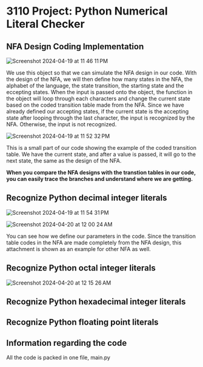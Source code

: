 # 3110 Project: Python Numerical Literal Checker

## NFA Design Coding Implementation 

![Screenshot 2024-04-19 at 11 46 11 PM](https://github.com/longhoag/3110-Project/assets/99232763/ee45caf6-6854-40ca-976e-b77e93298de2)

We use this object so that we can simulate the NFA design in our code. With the design of the NFA, we will then define how many states in the NFA, the alphabet of the language, the state transition, the starting state and the eccepting states. When the input is passed onto the object, the function in the object will loop through each characters and change the current state based on the coded transition table made from the NFA. Since we have already defined our accepting states, if the current state is the accepting state after looping through the last character, the input is recognized by the NFA. Otherwise, the input is not recognized.

![Screenshot 2024-04-19 at 11 52 32 PM](https://github.com/longhoag/3110-Project/assets/99232763/cd45ef99-b373-4b09-b9da-43ff9db22990)

This is a small part of our code showing the example of the coded transition table. We have the current state, and after a value is passed, it will go to the next state, the same as the design of the NFA.

**When you compare the NFA designs with the transtion tables in our code, you can easily trace the branches and understand where we are getting.**

## Recognize Python decimal integer literals

![Screenshot 2024-04-19 at 11 54 31 PM](https://github.com/longhoag/3110-Project/assets/99232763/9a5f7c64-397c-46e6-ac07-b8cacd7f94a0)

![Screenshot 2024-04-20 at 12 00 24 AM](https://github.com/longhoag/3110-Project/assets/99232763/65693d90-964a-4189-8612-b45b601be1af)

You can see how we define our parameters in the code. Since the transition table codes in the NFA are made completely from the NFA design, this attachment is shown as an example for other NFA as well.  

## Recognize Python octal integer literals

![Screenshot 2024-04-20 at 12 15 26 AM](https://github.com/longhoag/3110-Project/assets/99232763/a28b8e41-8bab-4056-9675-37d991e1c5be)

## Recognize Python hexadecimal integer literals



## Recognize Python floating point literals



## Information regarding the code
All the code is packed in one file, main.py
